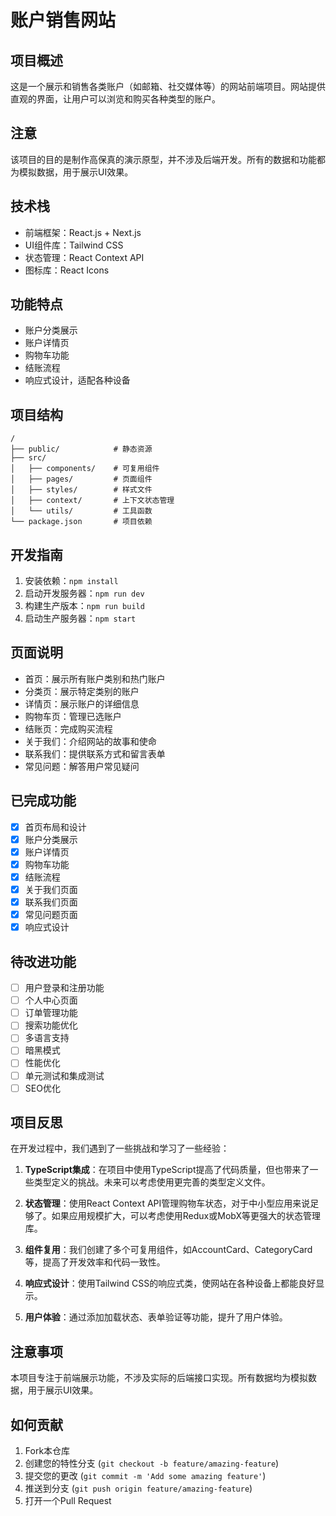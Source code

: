 # 账户销售网站


## 项目概述
这是一个展示和销售各类账户（如邮箱、社交媒体等）的网站前端项目。网站提供直观的界面，让用户可以浏览和购买各种类型的账户。

## 注意
该项目的目的是制作高保真的演示原型，并不涉及后端开发。所有的数据和功能都为模拟数据，用于展示UI效果。

## 技术栈
- 前端框架：React.js + Next.js
- UI组件库：Tailwind CSS
- 状态管理：React Context API
- 图标库：React Icons

## 功能特点
- 账户分类展示
- 账户详情页
- 购物车功能
- 结账流程
- 响应式设计，适配各种设备

## 项目结构
```
/
├── public/            # 静态资源
├── src/
│   ├── components/    # 可复用组件
│   ├── pages/         # 页面组件
│   ├── styles/        # 样式文件
│   ├── context/       # 上下文状态管理
│   └── utils/         # 工具函数
└── package.json       # 项目依赖
```

## 开发指南
1. 安装依赖：`npm install`
2. 启动开发服务器：`npm run dev`
3. 构建生产版本：`npm run build`
4. 启动生产服务器：`npm start`

## 页面说明
- 首页：展示所有账户类别和热门账户
- 分类页：展示特定类别的账户
- 详情页：展示账户的详细信息
- 购物车页：管理已选账户
- 结账页：完成购买流程
- 关于我们：介绍网站的故事和使命
- 联系我们：提供联系方式和留言表单
- 常见问题：解答用户常见疑问

## 已完成功能
- [x] 首页布局和设计
- [x] 账户分类展示
- [x] 账户详情页
- [x] 购物车功能
- [x] 结账流程
- [x] 关于我们页面
- [x] 联系我们页面
- [x] 常见问题页面
- [x] 响应式设计

## 待改进功能
- [ ] 用户登录和注册功能
- [ ] 个人中心页面
- [ ] 订单管理功能
- [ ] 搜索功能优化
- [ ] 多语言支持
- [ ] 暗黑模式
- [ ] 性能优化
- [ ] 单元测试和集成测试
- [ ] SEO优化

## 项目反思
在开发过程中，我们遇到了一些挑战和学习了一些经验：

1. **TypeScript集成**：在项目中使用TypeScript提高了代码质量，但也带来了一些类型定义的挑战。未来可以考虑使用更完善的类型定义文件。

2. **状态管理**：使用React Context API管理购物车状态，对于中小型应用来说足够了。如果应用规模扩大，可以考虑使用Redux或MobX等更强大的状态管理库。

3. **组件复用**：我们创建了多个可复用组件，如AccountCard、CategoryCard等，提高了开发效率和代码一致性。

4. **响应式设计**：使用Tailwind CSS的响应式类，使网站在各种设备上都能良好显示。

5. **用户体验**：通过添加加载状态、表单验证等功能，提升了用户体验。

## 注意事项
本项目专注于前端展示功能，不涉及实际的后端接口实现。所有数据均为模拟数据，用于展示UI效果。

## 如何贡献
1. Fork本仓库
2. 创建您的特性分支 (`git checkout -b feature/amazing-feature`)
3. 提交您的更改 (`git commit -m 'Add some amazing feature'`)
4. 推送到分支 (`git push origin feature/amazing-feature`)
5. 打开一个Pull Request 